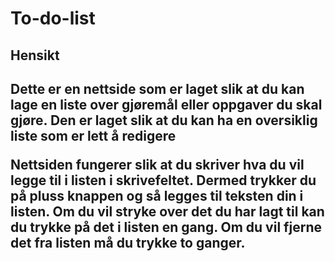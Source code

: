 # To-do-list
<h2>Hensikt<h2>
<p>Dette er en nettside som er laget slik at du kan lage en liste over gjøremål eller oppgaver du skal gjøre. Den er laget slik at du kan ha en oversiklig liste som er lett å redigere<p>


Nettsiden fungerer slik at du skriver hva du vil legge til i listen i skrivefeltet. Dermed trykker du på pluss knappen og så legges til teksten din i listen.
Om du vil stryke over det du har lagt til kan du trykke på det i listen en gang. Om du vil fjerne det fra listen må du trykke to ganger.
